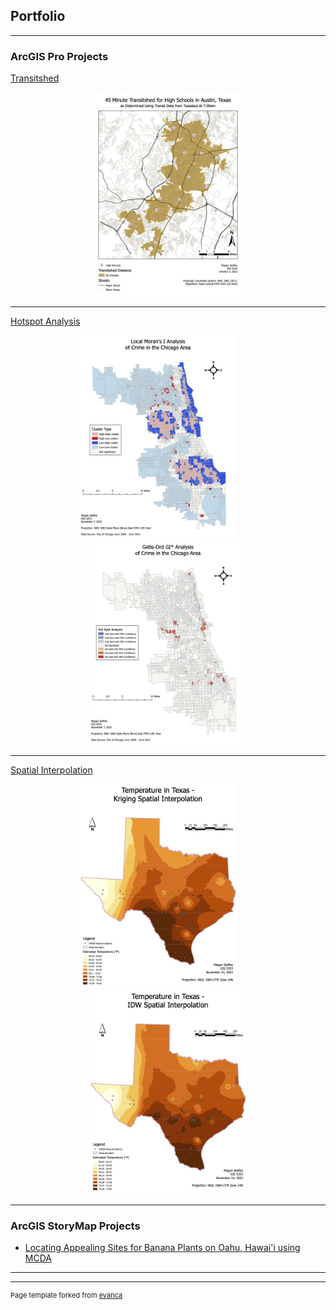 ## Portfolio

---

### ArcGIS Pro Projects

[Transitshed](/pdf/transitshed.pdf)
<p align="center">
  <img src="images/transitshed.jpg?raw=true" width="50%"/>
 </p>

---
[Hotspot Analysis](/pdf/hotspot_analysis.pdf)
<p align="center">
  <img alt="Light" src="images/LocalMoran.jpg?raw=true" width="50%">
&nbsp; &nbsp; &nbsp; &nbsp;
  <img alt="Dark" src="images/GetisOrd.jpg?raw=true" width="50%">
</p>
<!-- <img src="images/LocalMoran.jpg?raw=true"/>  <img src="images/GetisOrd.jpg?raw=true"/> -->

---
[Spatial Interpolation](/pdf/spatial_interpolation.pdf)
<p align="center">
  <img alt="Light" src="images/kriging.jpg?raw=true" width="50%">
&nbsp; &nbsp; &nbsp; &nbsp;
  <img alt="Dark" src="images/idw.jpg?raw=true" width="50%">
</p>
<!-- <img src="images/kriging.jpg?raw=true"/>  <img src="images/idw.jpg?raw=true"/> -->

---

### ArcGIS StoryMap Projects

- [Locating Appealing Sites for Banana Plants on Oahu, Hawai'i using MCDA](https://storymaps.arcgis.com/stories/4f7f146bc3af4daca2d5d8f0a5f62b6d)
<!-- - [Project 2 Title](http://example.com/) -->
<!-- - [Project 3 Title](http://example.com/) -->
<!-- - [Project 4 Title](http://example.com/) -->
<!-- - [Project 5 Title](http://example.com/) -->

---




---
<p style="font-size:11px">Page template forked from <a href="https://github.com/evanca/quick-portfolio">evanca</a></p>
<!-- Remove above link if you don't want to attibute -->
